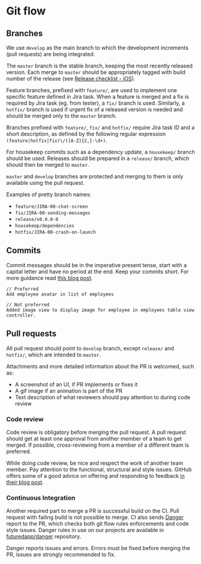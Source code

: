 # Git flow

## Branches

We use `develop` as the main branch to which the development increments (pull requests) are being integrated. 

The `master` branch is the stable branch, keeping the most recently released version. Each merge to `master` should be appropriately tagged with build number of the release (see [Release checklist - iOS](../ios/releases.md)). 

Feature branches, prefixed with `feature/`, are used to implement one specific feature defined in Jira task. When a feature is merged and a fix is required by Jira task (eg. from tester), a `fix/` branch is used. Similarly, a `hotfix/` branch is used if urgent fix of a released version is needed and should be merged only to the `master` branch.

Branches prefixed with `feature/`, `fix/` and `hotfix/` require Jira task ID and a short description, as defined by the following regular expression `(feature|hotfix|fix)\/([A-Z]{2,}-\d+)`.

For housekeep commits such as a dependency update, a `housekeep/` branch should be used. Releases should be prepared in a `release/` branch, which should then be merged to `master`.

`master` and `develop` branches are protected and merging to them is only available using the pull request.

Examples of pretty branch names:

* `feature/JIRA-00-chat-screen`
* `fix/JIRA-00-sending-messages`
* `release/v0.0.0-0`
* `housekeep/dependencies`
* `hotfix/JIRA-00-crash-on-launch`


## Commits

Commit messages should be in the imperative present tense, start with a capital letter and have no period at the end. Keep your commits short. For more guidance read [this blog post](https://chris.beams.io/posts/git-commit/).

```
// Preferred
Add employee avatar in list of employees

// Not preferred
Added image view to display image for employee in employees table view controller.
```

## Pull requests

All pull request should point to `develop` branch, except `release/` and `hotfix/`, which are intended to `master`. 

Attachments and more detailed information about the PR is welcomed, such as:

* A screenshot of an UI, if PR implements or fixes it
* A gif image if an animation is part of the PR
* Text description of what reviewers should pay attention to during code review

### Code review

Code review is obligatory before merging the pull request. A pull request should get at least one approval from another member of a team to get merged. If possible, cross-reviewing from a member of a different team is preferred. 

While doing code review, be nice and respect the work of another team member. Pay attention to the functional, structural and style issues. GitHub offers some of a good advice on offering and responding to feedback [in their blog post](https://blog.github.com/2015-01-21-how-to-write-the-perfect-pull-request/).

### Continuous Integration

Another required part to merge a PR is successful build on the CI. Pull request with failing build is not possible to merge. CI also sends [Danger](http://danger.systems/ruby/) report to the PR, which checks both git flow rules enforcements and code style issues. Danger rules in use on our projects are available in [futuredapp/danger]( https://github.com/futuredapp/danger/) repository.

Danger reports issues and errors. Errors must be fixed before merging the PR, issues are strongly recommended to fix.
